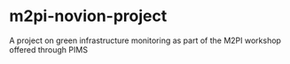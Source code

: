 # m2pi-novion-project
A project on green infrastructure monitoring as part of the M2PI workshop offered through PIMS
